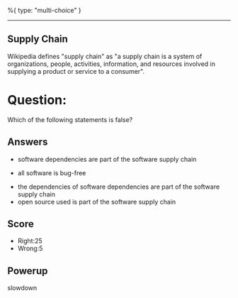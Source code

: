 %{
 type: "multi-choice"
}

---
## Supply Chain
Wikipedia defines "supply chain"
as "a supply chain is a system of organizations,
people, activities, information,
and resources involved in supplying
a product or service to a consumer".

# Question:
Which of the following statements is false?

## Answers
- software dependencies are part of the software supply chain
* all software is bug-free
- the dependencies of software dependencies are part of the software supply chain
- open source used is part of the software supply chain

## Score
- Right:25
- Wrong:5

## Powerup
slowdown
